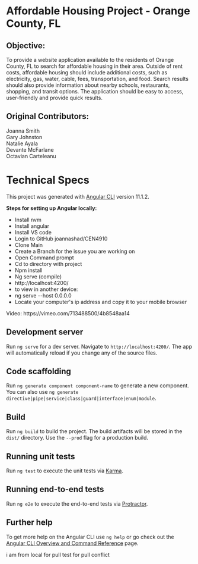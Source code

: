 # Affordable Housing Project - Orange County, FL
## Objective:
To provide a website application available to the residents of Orange County, FL to search for affordable housing in their area.  Outside of rent costs, affordable housing should include additional costs, such as electricity, gas, water, cable, fees, transportation, and food.  Search results should also provide information about nearby schools, restaurants, shopping, and transit options.  The application should be easy to access, user-friendly and provide quick results.

## Original Contributors: 
Joanna Smith<br>
Gary Johnston<br>
Natalie Ayala<br>
Devante McFarlane<br>
Octavian Carteleanu<br>

# Technical Specs

This project was generated with [Angular CLI](https://github.com/angular/angular-cli) version 11.1.2.<br>
<p>
  <b>Steps for setting up Angular locally:</b><br>
  <ul>
    <li>Install nvm</li>
    <li>Install angular</li>
    <li>Install VS code</li>
    <li>Login to GitHub joannashad/CEN4910</li>
    <li>Clone Main</li>
    <li>Create a Branch for the issue you are working on</li>
    <li>Open Command prompt</li>
    <li>Cd to directory with project</li>
    <li>Npm install</li>
    <li>Ng serve (compile)</li>
    <li>http://localhost:4200/</li>
    <li>to view in another device:</li>
     <li>ng serve --host 0.0.0.0</li>
    <li>Locate your computer's ip address and copy it to your mobile browser</li>
    </ul>
Video: https://vimeo.com/713488500/4b8548aa14

## Development server

Run `ng serve` for a dev server. Navigate to `http://localhost:4200/`. The app will automatically reload if you change any of the source files.

## Code scaffolding

Run `ng generate component component-name` to generate a new component. You can also use `ng generate directive|pipe|service|class|guard|interface|enum|module`.

## Build

Run `ng build` to build the project. The build artifacts will be stored in the `dist/` directory. Use the `--prod` flag for a production build.

## Running unit tests

Run `ng test` to execute the unit tests via [Karma](https://karma-runner.github.io).

## Running end-to-end tests

Run `ng e2e` to execute the end-to-end tests via [Protractor](http://www.protractortest.org/).

## Further help

To get more help on the Angular CLI use `ng help` or go check out the [Angular CLI Overview and Command Reference](https://angular.io/cli) page.

i am from local for pull
test for pull conflict
